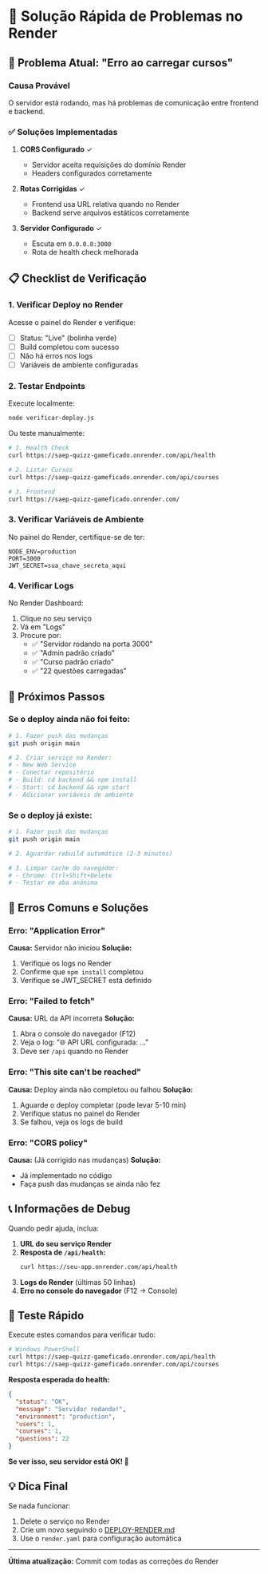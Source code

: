 # 🔧 Solução Rápida de Problemas no Render

## 🚨 Problema Atual: "Erro ao carregar cursos"

### Causa Provável
O servidor está rodando, mas há problemas de comunicação entre frontend e backend.

### ✅ Soluções Implementadas

1. **CORS Configurado** ✓
   - Servidor aceita requisições do domínio Render
   - Headers configurados corretamente

2. **Rotas Corrigidas** ✓
   - Frontend usa URL relativa quando no Render
   - Backend serve arquivos estáticos corretamente

3. **Servidor Configurado** ✓
   - Escuta em `0.0.0.0:3000`
   - Rota de health check melhorada

## 📋 Checklist de Verificação

### 1. Verificar Deploy no Render

Acesse o painel do Render e verifique:

- [ ] Status: "Live" (bolinha verde)
- [ ] Build completou com sucesso
- [ ] Não há erros nos logs
- [ ] Variáveis de ambiente configuradas

### 2. Testar Endpoints

Execute localmente:
```bash
node verificar-deploy.js
```

Ou teste manualmente:
```bash
# 1. Health Check
curl https://saep-quizz-gameficado.onrender.com/api/health

# 2. Listar Cursos
curl https://saep-quizz-gameficado.onrender.com/api/courses

# 3. Frontend
curl https://saep-quizz-gameficado.onrender.com/
```

### 3. Verificar Variáveis de Ambiente

No painel do Render, certifique-se de ter:

```
NODE_ENV=production
PORT=3000
JWT_SECRET=sua_chave_secreta_aqui
```

### 4. Verificar Logs

No Render Dashboard:
1. Clique no seu serviço
2. Vá em "Logs"
3. Procure por:
   - ✅ "Servidor rodando na porta 3000"
   - ✅ "Admin padrão criado"
   - ✅ "Curso padrão criado"
   - ✅ "22 questões carregadas"

## 🔄 Próximos Passos

### Se o deploy ainda não foi feito:

```bash
# 1. Fazer push das mudanças
git push origin main

# 2. Criar serviço no Render:
# - New Web Service
# - Conectar repositório
# - Build: cd backend && npm install
# - Start: cd backend && npm start
# - Adicionar variáveis de ambiente
```

### Se o deploy já existe:

```bash
# 1. Fazer push das mudanças
git push origin main

# 2. Aguardar rebuild automático (2-3 minutos)

# 3. Limpar cache do navegador:
# - Chrome: Ctrl+Shift+Delete
# - Testar em aba anônima
```

## 🐛 Erros Comuns e Soluções

### Erro: "Application Error"
**Causa:** Servidor não iniciou
**Solução:**
1. Verifique os logs no Render
2. Confirme que `npm install` completou
3. Verifique se JWT_SECRET está definido

### Erro: "Failed to fetch"
**Causa:** URL da API incorreta
**Solução:**
1. Abra o console do navegador (F12)
2. Veja o log: "🌐 API URL configurada: ..."
3. Deve ser `/api` quando no Render

### Erro: "This site can't be reached"
**Causa:** Deploy ainda não completou ou falhou
**Solução:**
1. Aguarde o deploy completar (pode levar 5-10 min)
2. Verifique status no painel do Render
3. Se falhou, veja os logs de build

### Erro: "CORS policy"
**Causa:** (Já corrigido nas mudanças)
**Solução:** 
- Já implementado no código
- Faça push das mudanças se ainda não fez

## 📞 Informações de Debug

Quando pedir ajuda, inclua:

1. **URL do seu serviço Render**
2. **Resposta de `/api/health`:**
   ```bash
   curl https://seu-app.onrender.com/api/health
   ```
3. **Logs do Render** (últimas 50 linhas)
4. **Erro no console do navegador** (F12 → Console)

## 🎯 Teste Rápido

Execute estes comandos para verificar tudo:

```bash
# Windows PowerShell
curl https://saep-quizz-gameficado.onrender.com/api/health
curl https://saep-quizz-gameficado.onrender.com/api/courses
```

**Resposta esperada do health:**
```json
{
  "status": "OK",
  "message": "Servidor rodando!",
  "environment": "production",
  "users": 1,
  "courses": 1,
  "questions": 22
}
```

**Se ver isso, seu servidor está OK! 🎉**

## 💡 Dica Final

Se nada funcionar:
1. Delete o serviço no Render
2. Crie um novo seguindo o [DEPLOY-RENDER.md](DEPLOY-RENDER.md)
3. Use o `render.yaml` para configuração automática

---

**Última atualização:** Commit com todas as correções do Render
